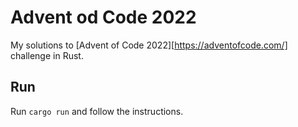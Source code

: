 # Advent od Code 2022

My solutions to [Advent of Code 2022][https://adventofcode.com/] challenge in Rust.

## Run

Run `cargo run` and follow the instructions.